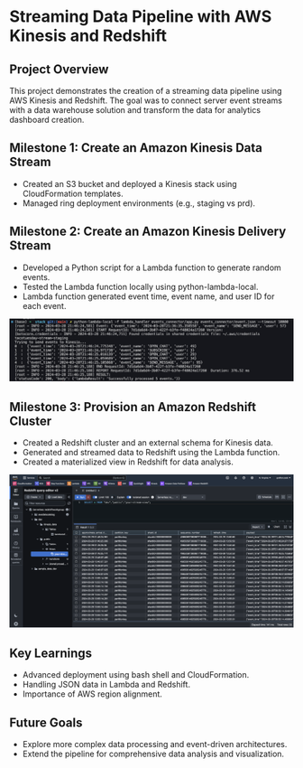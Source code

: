 # Streaming Data Pipeline with AWS Kinesis and Redshift

## Project Overview
This project demonstrates the creation of a streaming data pipeline using AWS Kinesis and Redshift. The goal was to connect server event streams with a data warehouse solution and transform the data for analytics dashboard creation.

## Milestone 1: Create an Amazon Kinesis Data Stream
- Created an S3 bucket and deployed a Kinesis stack using CloudFormation templates.
- Managed ring deployment environments (e.g., staging vs prd).

## Milestone 2: Create an Amazon Kinesis Delivery Stream
- Developed a Python script for a Lambda function to generate random events.
- Tested the Lambda function locally using python-lambda-local.
- Lambda function generated event time, event name, and user ID for each event.

![Successful local Lambda function execution](./img/successful_lambda.png)

## Milestone 3: Provision an Amazon Redshift Cluster
- Created a Redshift cluster and an external schema for Kinesis data.
- Generated and streamed data to Redshift using the Lambda function.
- Created a materialized view in Redshift for data analysis.

![Materialized Redshift table](./img/redshift_materialized_view.png)

## Key Learnings
- Advanced deployment using bash shell and CloudFormation.
- Handling JSON data in Lambda and Redshift.
- Importance of AWS region alignment.

## Future Goals
- Explore more complex data processing and event-driven architectures.
- Extend the pipeline for comprehensive data analysis and visualization.
